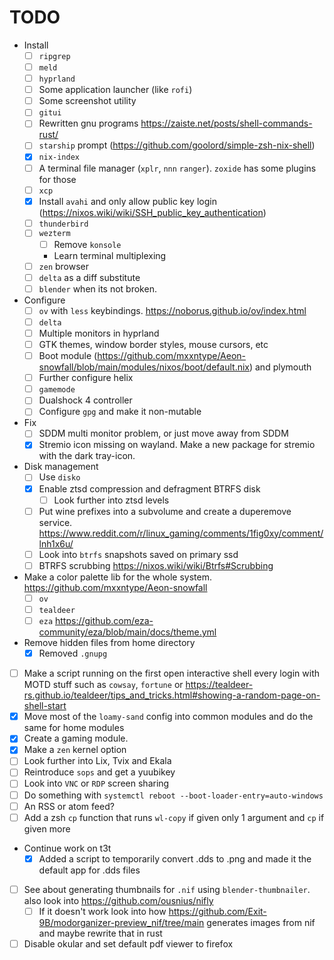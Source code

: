 # TODO
- Install
	- [ ] `ripgrep`
	- [ ] `meld`
	- [ ] `hyprland`
	- [ ] Some application launcher (like `rofi`)
	- [ ] Some screenshot utility
	- [ ] `gitui`
	- [ ] Rewritten gnu programs https://zaiste.net/posts/shell-commands-rust/
	- [ ] `starship` prompt (https://github.com/goolord/simple-zsh-nix-shell)
	- [x] `nix-index`
	- [ ] A terminal file manager (`xplr`, `nnn` `ranger`). `zoxide` has some plugins for those
	- [ ] `xcp`
	- [x] Install `avahi` and only allow public key login (https://nixos.wiki/wiki/SSH_public_key_authentication)
	- [ ] `thunderbird`
	- [ ] `wezterm`
		- [ ] Remove `konsole`
		- Learn terminal multiplexing
	- [ ] `zen` browser
	- [ ] `delta` as a diff substitute
	- [ ] `blender` when its not broken.
- Configure
	- [ ] `ov` with `less` keybindings. https://noborus.github.io/ov/index.html
	- [ ] `delta`
	- [ ] Multiple monitors in hyprland
	- [ ] GTK themes, window border styles, mouse cursors, etc
	- [ ] Boot module (https://github.com/mxxntype/Aeon-snowfall/blob/main/modules/nixos/boot/default.nix) and plymouth
	- [ ] Further configure helix
	- [ ] `gamemode`
	- [ ] Dualshock 4 controller
	- [ ] Configure `gpg` and make it non-mutable
- Fix
	- [ ] SDDM multi monitor problem, or just move away from SDDM
	- [x] Stremio icon missing on wayland. Make a new package for stremio with the dark tray-icon.
- Disk management
	- [ ] Use `disko`
	- [x] Enable ztsd compression and defragment BTRFS disk
		- [ ] Look further into ztsd levels
	- [ ] Put wine prefixes into a subvolume and create a duperemove service. https://www.reddit.com/r/linux_gaming/comments/1fig0xy/comment/lnh1x6u/
	- [ ] Look into `btrfs` snapshots saved on primary ssd
	- [ ] BTRFS scrubbing https://nixos.wiki/wiki/Btrfs#Scrubbing
- Make a color palette lib for the whole system. https://github.com/mxxntype/Aeon-snowfall
	- [ ] `ov`
	- [ ] `tealdeer`
	- [ ] `eza` https://github.com/eza-community/eza/blob/main/docs/theme.yml
- Remove hidden files from home directory
	- [x] Removed `.gnupg`
- [ ] Make a script running on the first open interactive shell every login with MOTD stuff such as `cowsay`, `fortune` or https://tealdeer-rs.github.io/tealdeer/tips_and_tricks.html#showing-a-random-page-on-shell-start
- [x] Move most of the `loamy-sand` config into common modules and do the same for home modules
- [x] Create a gaming module.
- [x] Make a `zen` kernel option
- [ ] Look further into Lix, Tvix and Ekala
- [ ] Reintroduce `sops` and get a yuubikey
- [ ] Look into `VNC` or `RDP` screen sharing
- [ ] Do something with `systemctl reboot --boot-loader-entry=auto-windows`
- [ ] An RSS or atom feed?
- [ ] Add a zsh `cp` function that runs `wl-copy` if given only 1 argument and `cp` if given more
- Continue work on t3t
	- [x] Added a script to temporarily convert .dds to .png and made it the default app for .dds files
- [ ] See about generating thumbnails for `.nif` using `blender-thumbnailer`. also look into https://github.com/ousnius/nifly
	- [ ] If it doesn't work look into how https://github.com/Exit-9B/modorganizer-preview_nif/tree/main generates images from nif and maybe rewrite that in rust
- [ ] Disable okular and set default pdf viewer to firefox
